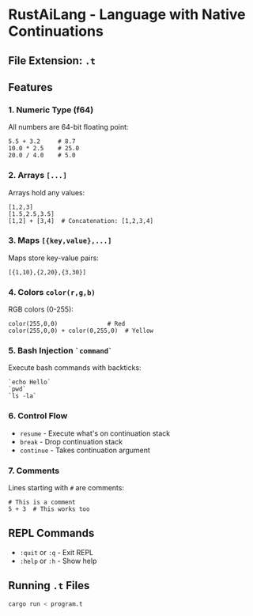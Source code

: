 # RustAiLang - Language with Native Continuations

## File Extension: `.t`

## Features

### 1. Numeric Type (f64)
All numbers are 64-bit floating point:
```
5.5 + 3.2     # 8.7
10.0 * 2.5    # 25.0
20.0 / 4.0    # 5.0
```

### 2. Arrays `[...]`
Arrays hold any values:
```
[1,2,3]
[1.5,2.5,3.5]
[1,2] + [3,4]  # Concatenation: [1,2,3,4]
```

### 3. Maps `[{key,value},...]`
Maps store key-value pairs:
```
[{1,10},{2,20},{3,30}]
```

### 4. Colors `color(r,g,b)`
RGB colors (0-255):
```
color(255,0,0)              # Red
color(255,0,0) + color(0,255,0)  # Yellow
```

### 5. Bash Injection `` `command` ``
Execute bash commands with backticks:
```
`echo Hello`
`pwd`
`ls -la`
```

### 6. Control Flow
- `resume` - Execute what's on continuation stack
- `break` - Drop continuation stack
- `continue` - Takes continuation argument

### 7. Comments
Lines starting with `#` are comments:
```
# This is a comment
5 + 3  # This works too
```

## REPL Commands
- `:quit` or `:q` - Exit REPL
- `:help` or `:h` - Show help

## Running `.t` Files
```bash
cargo run < program.t
```
